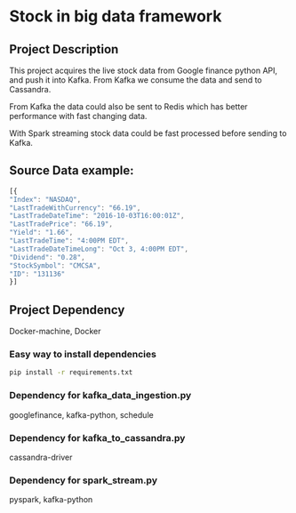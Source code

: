 # Stock in big data framework

## Project Description
This project acquires the live stock data from Google finance python API, and push it into Kafka. From Kafka we consume the data and send to Cassandra.

From Kafka the data could also be sent to Redis which has better performance with fast changing data. 

With Spark streaming stock data could be fast processed before sending to Kafka.

## Source Data example:
```js
[{
"Index": "NASDAQ",
"LastTradeWithCurrency": "66.19",
"LastTradeDateTime": "2016-10-03T16:00:01Z",
"LastTradePrice": "66.19",
"Yield": "1.66",
"LastTradeTime": "4:00PM EDT",
"LastTradeDateTimeLong": "Oct 3, 4:00PM EDT",
"Dividend": "0.28",
"StockSymbol": "CMCSA",
"ID": "131136"
}]
```

## Project Dependency
Docker-machine, Docker

### Easy way to install dependencies
```sh
pip install -r requirements.txt
```

### Dependency for kafka_data_ingestion.py 
googlefinance, kafka-python, schedule

### Dependency for kafka_to_cassandra.py
cassandra-driver

### Dependency for spark_stream.py
pyspark, kafka-python

